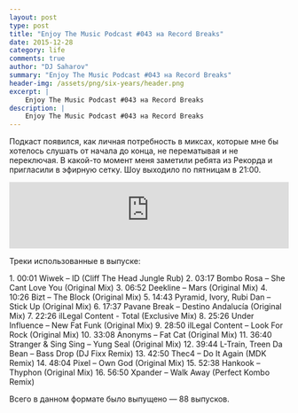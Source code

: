 ```yaml
---
layout: post
type: post
title: "Enjoy The Music Podcast #043 на Record Breaks"
date: 2015-12-28
category: life
comments: true
author: "DJ Saharov"
summary: "Enjoy The Music Podcast #043 на Record Breaks"
header-img: /assets/png/six-years/header.png
excerpt: |
    Enjoy The Music Podcast #043 на Record Breaks
description: |
    Enjoy The Music Podcast #043 на Record Breaks
---
```


<p>
<span class="firstcharacter">П</span>одкаст появился, как личная потребность в миксах, которые мне бы хотелось слушать от начала до конца, не перематывая и не переключая. В какой-то момент меня заметили ребята из Рекорда и пригласили в эфирную сетку. Шоу выходило по пятницам в 21:00.
</p>

<iframe width="100%" height="120" src="https://player-widget.mixcloud.com/widget/iframe/?hide_cover=1&feed=%2Fdjsaharovofficial%2Fenjoy-the-music-podcast-043%2F" frameborder="0" allow="encrypted-media; fullscreen; autoplay; idle-detection; speaker-selection; web-share;" ></iframe>

<p>Треки использованные в выпуске:</p>
1. 00:01 Wiwek – ID (Cliff The Head Jungle Rub)
2. 03:17 Bombo Rosa – She Cant Love You (Original Mix)
3. 06:52 Deekline – Mars (Original Mix)
4. 10:26 Bizt – The Block (Original Mix)
5. 14:43 Pyramid, Ivory, Rubi Dan – Stick Up (Original Mix)
6. 17:37 Pavane Break – Destino Andalucía (Original Mix)
7. 22:26 ilLegal Content - Total (Exclusive Mix)
8.  25:26 Under Influence – New Fat Funk (Original Mix)
9. 28:50 ilLegal Content – Look For Rock (Original Mix)
10. 33:08 Anonyms – Fat Cat (Original Mix)
11. 36:40 Stranger & Sing Sing – Yung Seal (Original Mix)
12. 39:44 L-Train, Treen Da Bean – Bass Drop (DJ Fixx Remix)
13. 42:50 Thec4 – Do It Again (MDK Remix)
14. 48:04 Pixel – Own God (Original Mix)
15. 52:38 Hankook – Thyphon (Original Mix)
16. 56:50 Xpander – Walk Away (Perfect Kombo Remix)

<p>Всего в данном формате было выпущено &mdash; 88 выпусков.</p>